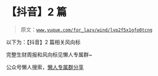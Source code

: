 # 【抖音】2 篇

> 原文：[`www.yuque.com/for_lazy/wind/lvp2f5x1gfo0tcng`](https://www.yuque.com/for_lazy/wind/lvp2f5x1gfo0tcng)

以下为：【抖音】2 篇相关风向标

完整生财周报和风向标见懒人专属群~

公众号懒人搜索，[懒人专属群分享](https://lazybook.fun/#/blog/group)